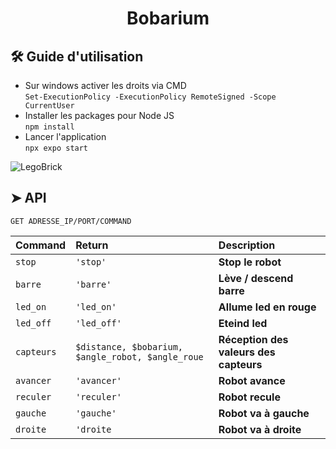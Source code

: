 #
# <p align="center">Bobarium</p>
  

## 🛠️ Guide d'utilisation
- Sur windows activer les droits via CMD  
`Set-ExecutionPolicy -ExecutionPolicy RemoteSigned -Scope CurrentUser`
- Installer les packages  pour Node JS  
`npm install`
- Lancer l'application  
`npx expo start`


![LegoBrick](https://imgs.search.brave.com/c5Q_41gKd0YcbN3Rmht6MYbvIVL0PmQKN2ihwIswW3Q/rs:fit:860:0:0:0/g:ce/aHR0cHM6Ly9pbWcu/YnJpY2tvd2wuY29t/L2ZpbGVzL2ltYWdl/X2NhY2hlL2xhcmdl/L2xlZ28tZXYzLWlu/dGVsbGlnZW50LWJy/aWNrLXNldC00NTUw/MC0xMTc5NzUuanBn)
        

## ➤ API


```http
GET ADRESSE_IP/PORT/COMMAND
```
| Command |  Return | Description            |
| :-------- | :------- | :------------------------- |
| `stop`   | `'stop'` | **Stop le robot**|
| `barre`  | `'barre'` | **Lève / descend barre**|
| `led_on`| `'led_on'` | **Allume led en rouge**|
| `led_off`| `'led_off'` | **Eteind led**|
| `capteurs`| `$distance, $bobarium, $angle_robot, $angle_roue` | **Réception des valeurs des capteurs**|
| `avancer`| `'avancer'` | **Robot avance**|
| `reculer`| `'reculer'` | **Robot recule**|
| `gauche`| `'gauche'` | **Robot va à gauche**|
| `droite`| `'droite` | **Robot va à droite**|